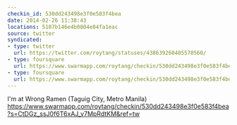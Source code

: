 ```yaml
---
checkin_id: 530dd243498e3f0e583f4bea
date: 2014-02-26 11:38:43
locations: 5107b146e4b0804e84fa1eac
source: twitter
syndicated:
- type: twitter
  url: https://twitter.com/roytang/statuses/438639260485570560/
- type: foursquare
  url: https://www.swarmapp.com/roytang/checkin/530dd243498e3f0e583f4bea?s=CtDGz_ssJ0f6T6xAJ_v7MpRdtKM&ref=tw
- type: foursquare
  url: https://www.swarmapp.com/roytang/checkin/530dd243498e3f0e583f4bea?s=CtDGz_ssJ0f6T6xAJ_v7MpRdtKM&ref=tw
---
```


I'm at Wrong Ramen (Taguig City, Metro Manila) https://www.swarmapp.com/roytang/checkin/530dd243498e3f0e583f4bea?s=CtDGz_ssJ0f6T6xAJ_v7MpRdtKM&ref=tw
